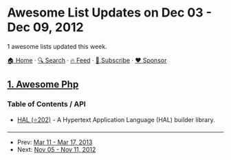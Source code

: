 # Awesome List Updates on Dec 03 - Dec 09, 2012

1 awesome lists updated this week.

[🏠 Home](/README.md) · [🔍 Search](https://www.trackawesomelist.com/search/) · [🔥 Feed](https://www.trackawesomelist.com/week/rss.xml) · [📮 Subscribe](https://trackawesomelist.us17.list-manage.com/subscribe?u=d2f0117aa829c83a63ec63c2f&id=36a103854c) · [❤️  Sponsor](https://github.com/sponsors/theowenyoung)



## [1. Awesome Php](/content/ziadoz/awesome-php/week/README.md)

### Table of Contents / API

*   [HAL (⭐202)](https://github.com/blongden/hal) - A Hypertext Application Language (HAL) builder library.

---

- Prev: [Mar 11 - Mar 17, 2013](/content/2013/10/README.md)
- Next: [Nov 05 - Nov 11, 2012](/content/2012/45/README.md)